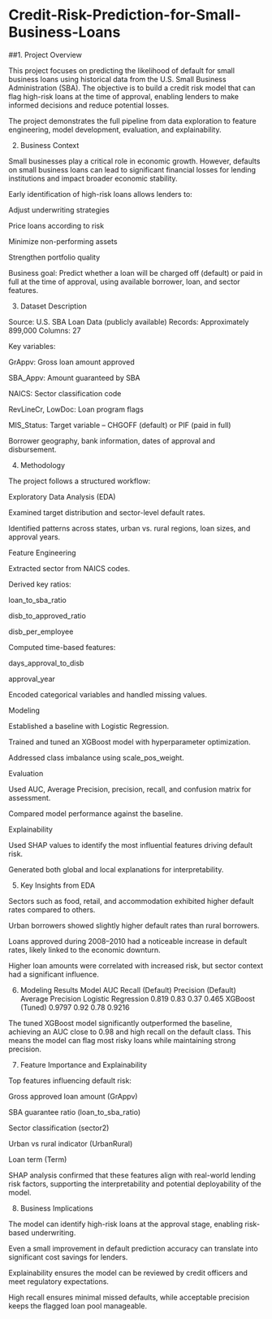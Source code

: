 # Credit-Risk-Prediction-for-Small-Business-Loans
##1. Project Overview

This project focuses on predicting the likelihood of default for small business loans using historical data from the U.S. Small Business Administration (SBA).
The objective is to build a credit risk model that can flag high-risk loans at the time of approval, enabling lenders to make informed decisions and reduce potential losses.

The project demonstrates the full pipeline from data exploration to feature engineering, model development, evaluation, and explainability.

2. Business Context

Small businesses play a critical role in economic growth. However, defaults on small business loans can lead to significant financial losses for lending institutions and impact broader economic stability.

Early identification of high-risk loans allows lenders to:

Adjust underwriting strategies

Price loans according to risk

Minimize non-performing assets

Strengthen portfolio quality

Business goal:
Predict whether a loan will be charged off (default) or paid in full at the time of approval, using available borrower, loan, and sector features.

3. Dataset Description

Source: U.S. SBA Loan Data (publicly available)
Records: Approximately 899,000
Columns: 27

Key variables:

GrAppv: Gross loan amount approved

SBA_Appv: Amount guaranteed by SBA

NAICS: Sector classification code

RevLineCr, LowDoc: Loan program flags

MIS_Status: Target variable – CHGOFF (default) or PIF (paid in full)

Borrower geography, bank information, dates of approval and disbursement.

4. Methodology

The project follows a structured workflow:

Exploratory Data Analysis (EDA)

Examined target distribution and sector-level default rates.

Identified patterns across states, urban vs. rural regions, loan sizes, and approval years.

Feature Engineering

Extracted sector from NAICS codes.

Derived key ratios:

loan_to_sba_ratio

disb_to_approved_ratio

disb_per_employee

Computed time-based features:

days_approval_to_disb

approval_year

Encoded categorical variables and handled missing values.

Modeling

Established a baseline with Logistic Regression.

Trained and tuned an XGBoost model with hyperparameter optimization.

Addressed class imbalance using scale_pos_weight.

Evaluation

Used AUC, Average Precision, precision, recall, and confusion matrix for assessment.

Compared model performance against the baseline.

Explainability

Used SHAP values to identify the most influential features driving default risk.

Generated both global and local explanations for interpretability.

5. Key Insights from EDA

Sectors such as food, retail, and accommodation exhibited higher default rates compared to others.

Urban borrowers showed slightly higher default rates than rural borrowers.

Loans approved during 2008–2010 had a noticeable increase in default rates, likely linked to the economic downturn.

Higher loan amounts were correlated with increased risk, but sector context had a significant influence.

6. Modeling Results
Model	AUC	Recall (Default)	Precision (Default)	Average Precision
Logistic Regression	0.819	0.83	0.37	0.465
XGBoost (Tuned)	0.9797	0.92	0.78	0.9216

The tuned XGBoost model significantly outperformed the baseline, achieving an AUC close to 0.98 and high recall on the default class. This means the model can flag most risky loans while maintaining strong precision.

7. Feature Importance and Explainability

Top features influencing default risk:

Gross approved loan amount (GrAppv)

SBA guarantee ratio (loan_to_sba_ratio)

Sector classification (sector2)

Urban vs rural indicator (UrbanRural)

Loan term (Term)

SHAP analysis confirmed that these features align with real-world lending risk factors, supporting the interpretability and potential deployability of the model.

8. Business Implications

The model can identify high-risk loans at the approval stage, enabling risk-based underwriting.

Even a small improvement in default prediction accuracy can translate into significant cost savings for lenders.

Explainability ensures the model can be reviewed by credit officers and meet regulatory expectations.

High recall ensures minimal missed defaults, while acceptable precision keeps the flagged loan pool manageable.
